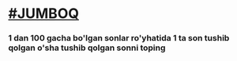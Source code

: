  [<h1>#JUMBOQ</h1>](https://www.youtube.com/watch?v=VwluCqwHHN8&list=PLwsopmzfbOn9Lw5D7a26THpBDgAma1Sus&index=50)

<h3>1 dan 100 gacha bo'lgan sonlar ro'yhatida 1 ta son tushib qolgan o'sha tushib qolgan sonni toping</h3>
